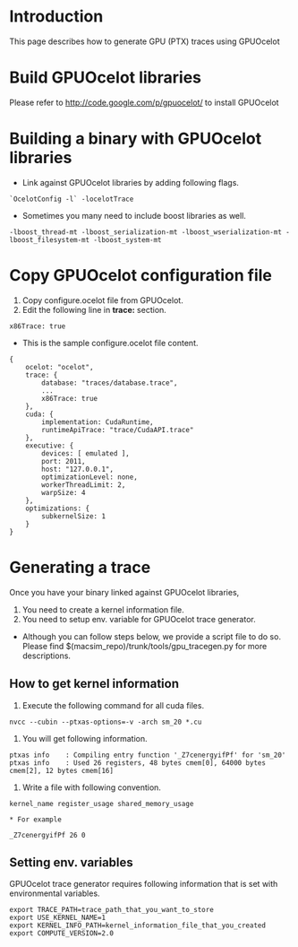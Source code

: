 # Introduction #

This page describes how to generate GPU (PTX) traces using GPUOcelot


# Build GPUOcelot libraries #

Please refer to http://code.google.com/p/gpuocelot/ to install GPUOcelot




# Building a binary with GPUOcelot libraries #
  * Link against GPUOcelot libraries by adding following flags.
```
`OcelotConfig -l` -locelotTrace
```
  * Sometimes you many need to include boost libraries as well.
```
-lboost_thread-mt -lboost_serialization-mt -lboost_wserialization-mt -lboost_filesystem-mt -lboost_system-mt
```


# Copy GPUOcelot configuration file #

  1. Copy configure.ocelot file from GPUOcelot.
  1. Edit the following line in **trace:** section.
```
x86Trace: true
```
  * This is the sample configure.ocelot file content.
```
{
    ocelot: "ocelot",
    trace: {
        database: "traces/database.trace",
        ...
        x86Trace: true 
    },
    cuda: {
        implementation: CudaRuntime,
        runtimeApiTrace: "trace/CudaAPI.trace"
    },
    executive: {
        devices: [ emulated ],
        port: 2011,
        host: "127.0.0.1",
        optimizationLevel: none,
        workerThreadLimit: 2,
        warpSize: 4
    },
    optimizations: {
        subkernelSize: 1
    }
}
```


# Generating a trace #

Once you have your binary linked against GPUOcelot libraries,

  1. You need to create a kernel information file.
  1. You need to setup env. variable for GPUOcelot trace generator.

  * Although you can follow steps below, we provide a script file to do so. Please find $(macsim\_repo)/trunk/tools/gpu\_tracegen.py for more descriptions.


## How to get kernel information ##

  1. Execute the following command for all cuda files.
```
nvcc --cubin --ptxas-options=-v -arch sm_20 *.cu
```
  1. You will get following information.
```
ptxas info    : Compiling entry function '_Z7cenergyifPf' for 'sm_20'
ptxas info    : Used 26 registers, 48 bytes cmem[0], 64000 bytes cmem[2], 12 bytes cmem[16]
```
  1. Write a file with following convention.
```
kernel_name register_usage shared_memory_usage
```
    * For example
```
_Z7cenergyifPf 26 0
```


## Setting env. variables ##

GPUOcelot trace generator requires following information that is set with environmental variables.

```
export TRACE_PATH=trace_path_that_you_want_to_store
export USE_KERNEL_NAME=1
export KERNEL_INFO_PATH=kernel_information_file_that_you_created
export COMPUTE_VERSION=2.0
```